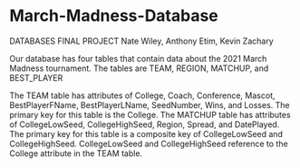 # March-Madness-Database

DATABASES FINAL PROJECT
Nate Wiley, Anthony Etim, Kevin Zachary

Our database has four tables that contain data about the 2021 March Madness tournament. The tables are TEAM, REGION, MATCHUP, and BEST_PLAYER

The TEAM table has attributes of College, Coach, Conference, Mascot, BestPlayerFName, BestPlayerLName, SeedNumber, Wins, and Losses. The primary key for this table is the College.
The MATCHUP table has attributes of CollegeLowSeed, CollegeHighSeed, Region, Spread, and DatePlayed. The primary key for this table is a composite key of CollegeLowSeed and CollegeHighSeed. CollegeLowSeed and CollegeHighSeed reference to the College attribute in the TEAM table.
